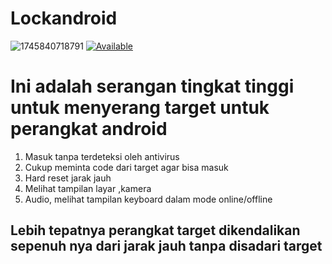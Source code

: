 # Lockandroid
![1745840718791](https://github.com/user-attachments/assets/255cd576-fb95-4fc5-98db-4766db8b17c9)
[![Available](https://img.shields.io/badge/Me:-Anavel-red.svg?maxAge=259200)]()

# Ini adalah serangan tingkat tinggi untuk menyerang target untuk perangkat android 
1. Masuk tanpa terdeteksi oleh antivirus
2. Cukup meminta code dari target agar bisa masuk
3.  Hard reset jarak jauh
4.  Melihat tampilan layar ,kamera
5.  Audio, melihat tampilan keyboard dalam mode online/offline
## Lebih tepatnya perangkat target dikendalikan sepenuh nya dari jarak jauh tanpa disadari target
